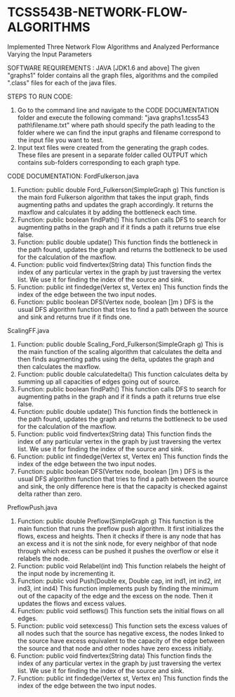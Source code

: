 # TCSS543B-NETWORK-FLOW-ALGORITHMS

Implemented Three Network Flow Algorithms and Analyzed Performance Varying the Input Parameters

SOFTWARE REQUIREMENTS : JAVA [JDK1.6 and above]
The given "graphs1" folder contains all the graph files, algorithms and the compiled ".class" files for each of the java files.

STEPS TO RUN CODE:
1) Go to the command line and navigate to the CODE DOCUMENTATION folder and execute the following command:
"java graphs1.tcss543 path\filename.txt"
where path should specify the path leading to the folder where we can find the input graphs and filename correspond to the input file you want to test.
2) Input text files were created from the generating the graph codes.
These files are present in a separate folder called OUTPUT which contains sub-folders corresponding to each graph type.

CODE DOCUMENTATION: 
FordFulkerson.java
1.	Function: public double Ford_Fulkerson(SimpleGraph g)
This function is the main ford Fulkerson algorithm that takes the input graph, finds augmenting paths and updates the graph accordingly. It returns the maxflow and calculates it by adding the bottleneck each time. 
2.	Function: public boolean findPath()
This function calls DFS to search for augmenting paths in the graph and if it finds a path it returns true else false. 
3.	Function: public double update()
This function finds the bottleneck in the path found, updates the graph and returns the bottleneck to be used for the calculation of the maxflow. 
4.	Function: public void findvertex(String data)
This function finds the index of any particular vertex in the graph by just traversing the vertex list. We use it for finding the index of the source and sink. 
5.	Function: public int findedge(Vertex st, Vertex en)
This function finds the index of the edge between the two input nodes. 
6.	Function: public boolean DFS(Vertex node, boolean []m )
DFS is the usual DFS algorithm function that tries to find a path between the source and sink and returns true if it finds one. 

ScalingFF.java
1.	Function: public double Scaling_Ford_Fulkerson(SimpleGraph g)
This is the main function of the scaling algorithm that calculates the delta and then finds augmenting paths using the delta, updates the graph and then calculates the maxflow. 
2.	Function: public double calculatedelta()
This function calculates delta by summing up all capacities of edges going out of source.
3.	Function: public boolean findPath()
This function calls DFS to search for augmenting paths in the graph and if it finds a path it returns true else false. 
4.	Function: public double update()
This function finds the bottleneck in the path found, updates the graph and returns the bottleneck to be used for the calculation of the maxflow. 
5.	Function: public void findvertex(String data)
This function finds the index of any particular vertex in the graph by just traversing the vertex list. We use it for finding the index of the source and sink. 
6.	Function: public int findedge(Vertex st, Vertex en)
This function finds the index of the edge between the two input nodes. 
7.	Function: public boolean DFS(Vertex node, boolean []m )
DFS is the usual DFS algorithm function that tries to find a path between the source and sink, the only difference here is that the capacity is checked against delta rather than zero. 

PreflowPush.java
1.	Function: public double Preflow(SimpleGraph g)
This function is the main function that runs the preflow push algorithm. It first initializes the flows, excess and heights. Then it checks if there is any node that has an excess and it is not the sink node, for every neighbor of that node through which excess can be pushed it pushes the overflow or else it relabels the node. 
2.	Function: public void Relabel(int ind)
This function relabels the height of the input node by incrementing it. 
3.	Function: public void Push(Double ex, Double cap, int ind1, int ind2, int ind3, int ind4)
This function implements push by finding the minimum out of the capacity of the edge and the excess on the node. Then it updates the flows and excess values. 
4.	Function: public void setflows()
This function sets the initial flows on all edges. 
5.	Function: public void setexcess()
This function sets the excess values of all nodes such that the source has negative excess, the nodes linked to the source have excess equivalent to the capacity of the edge between the source and that node and other nodes have zero excess initialy. 
6.	Function: public void findvertex(String data)
This function finds the index of any particular vertex in the graph by just traversing the vertex list. We use it for finding the index of the source and sink. 
7.	Function: public int findedge(Vertex st, Vertex en)
This function finds the index of the edge between the two input nodes. 



